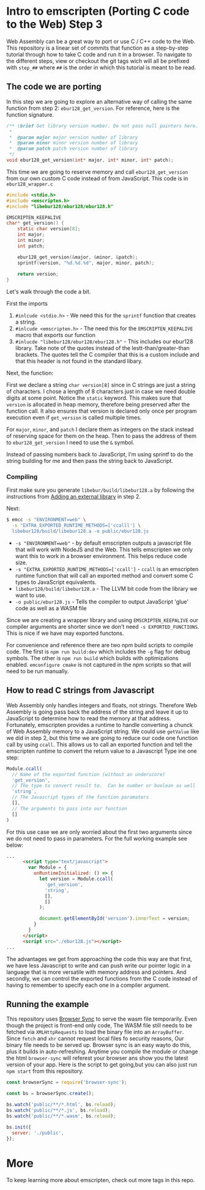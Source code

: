 # Intro to emscripten (Porting C code to the Web) Step 3

Web Assembly can be a great way to port or use C / C++ code to the Web.  This repository is a linear set of commits that function as a step-by-step tutorial through how to take C code and run it in a browser.  To navigate to the different steps, view or checkout the git tags wich will all be prefixed with `step_##` where `##` is the order in which this tutorial is meant to be read.

## The code we are porting

In this step we are going to explore an alternative way of calling the same function from step 2: `ebur128_get_version`.  For reference, here is the function signature.

```c
/** \brief Get library version number. Do not pass null pointers here.
 *
 *  @param major major version number of library
 *  @param minor minor version number of library
 *  @param patch patch version number of library
 */
void ebur128_get_version(int* major, int* minor, int* patch);
```

This time we are going to reserve memory and call `ebur128_get_version` from our own custom C code instead of from JavaScript.  This code is in `ebur128_wrapper.c`

```c
#include <stdio.h>
#include <emscripten.h>
#include "libebur128/ebur128/ebur128.h"

EMSCRIPTEN_KEEPALIVE
char* get_version() {
    static char version[8];
    int major;
    int minor;
    int patch;

    ebur128_get_version(&major, &minor, &patch);
    sprintf(version, "%d.%d.%d", major, minor, patch);
    
    return version;
}
```

Let's walk through the code a bit.

First the imports
1. `#inlcude <stdio.h>` - We need this for the `sprintf` function that creates a string.
2. `#inlcude <emscripten.h>` - The need this for the `EMSCRIPTEN_KEEPALIVE` macro that exports our function
3. `#inlucde "libebur128/ebur128/ebur128.h"` - This includes our ebur128 library.  Take note of the quotes instead of the lestt-than/greater-than brackets.  The quotes tell the C compiler that this is a custom include and that this header is not found in the standard libary.

Next, the function:

First we declare a string `char version[8]` since in C strings are just a string of characters.  I chose a length of 8 characters just in case we need double digits at some point. Notice the `static` keyword.  This makes sure that `version` is allocated in heap memory, therefore being preserved after the function call.  It also ensures that version is declared only once per program execution even if `get_version` is called multiple times.

For `major`, `minor`, and `patch` I declare them as integers on the stack instead of reserving space for them on the heap.  Then to pass the address of them to `ebur128_get_version` I need to use the `&` symbol.

Instead of passing numbers back to JavaScript, I'm using sprintf to do the string building for me and then pass the string back to JavaScript.

### Compiling

First make sure you generate `libebur/build/libebur128.a` by following the instructions from [Adding an external library](https://gitlab.com/rseal/emscripten-intro/-/tree/step_02#adding-an-external-library) in step 2.

Next:

```bash
$ emcc -s "ENVIRONMENT=web" \
  -s "EXTRA_EXPORTED_RUNTIME_METHODS=['ccalll'] \
  libebur128/build/libebur128.a -o public/ebur128.js
```

* `-s "ENVIRONMENT=web"` - by default emscripten outputs a javascript file that will work with NodeJS and the Web.  This tells emscripten we only want this to work in a browser environment.  This helps reduce code size.
* `-s "EXTRA_EXPORTED_RUNTIME_METHODS=['ccall']` - `ccall` is an emscripten runtime function that will call an exported method and convert some C types to JavaScript equivalents.
* `libebur128/build/libebur128.a` - The LLVM bit code from the library we want to use.
* `-o public/ebur128.js` - Tells the compiler to output JavaScript 'glue' code as well as a WASM file

Since we are creating a wrapper library and using `EMSCRIPTEN_KEEPALIVE` our compiler arguments are shorter since we don't need `-s EXPORTED_FUNCTIONS`.  This is nice if we have may exported functons.

For convenience and reference there are two npm build scripts to compile code. The first is `npm run build:dev` which includes the `-g` flag for debug symbols.  The other is `npm run build` which builds with optimizations enabled. `emconfigure cmake` is not captured in the npm scripts so that will need to be run manually.

## How to read C strings from Javascript

Web Assembly only handles integers and floats, not strings.  Therefore Web Assembly is going pass back the address of the string and leave it up to JavaScript to determine how to read the memory at that address. Fortunately, emscripten provides a runtime to handle converting a chunck of Web Assembly memory to a JavaScript string.  We could use `getValue` like we did in step 2, but this time we are going to reduce our code one function call by using `ccall`.  This allows us to call an exported function and tell the emscripten runtime to convert the return value to a Javascript Type ine one step:

```JavaScript
Module.ccall(
  // Name of the exported function (without an underscore)
  'get_version',
  // The type to convert result to.  Can be number or boolean as well
  'string`,
  // The Javascript types of the function paramaters
  [],
  // The arguments to pass into our function
  []
)
```

For this use case we are only worried about the first two arguments since we do not need to pass in parameters.  For the full working example see below:

```html
...
      <script type="text/javascript">
        var Module = {
          onRuntimeInitialized: () => {
            let version = Module.ccall(
              'get_version',
              'string',
              [],
              []
            );

            document.getElementById('version').innerText = version;
          }
        }
      </script>
      <script src="./ebur128.js"></script>
...
```

The advantages we get from approaching the code this way are that first, we have less Javascript to write and can push write our pointer logic in a language that is more versatile with memory address and pointers. And secondly, we can control the exported functions from the C code instead of having to remember to specify each one in a compiler argument.

## Running the example

This repository uses [Browser Sync](https://www.browsersync.io/) to serve the wasm file temporarily.  Even though the project is front-end only code, The WASM file still needs to be fetched via `XMLHttpRequests` to load the binary file into an `ArrayBuffer`.  Since `fetch` and `xhr` cannot request local files fo security reasons, Our binary file needs to be served up.  Browser sync is an easy wayto do this, plus it builds in auto-refreshing.  Anytime you compile the module or change the html `browser-sync` will referest your browser ans show you the latest version of your app. Here is the script to get going,but you can also just run `npm start` from this repository.

```javascript
const browserSync = require('browser-sync');

const bs = browserSync.create();

bs.watch('public/**/*.html', bs.reload);
bs.watch('public/**/*.js', bs.reload);
bs.watch('public/**/*.wasm', bs.reload);

bs.init({
  server: './public',
});
```

# More

To keep learning more about emscripten, check out more tags in this repo.